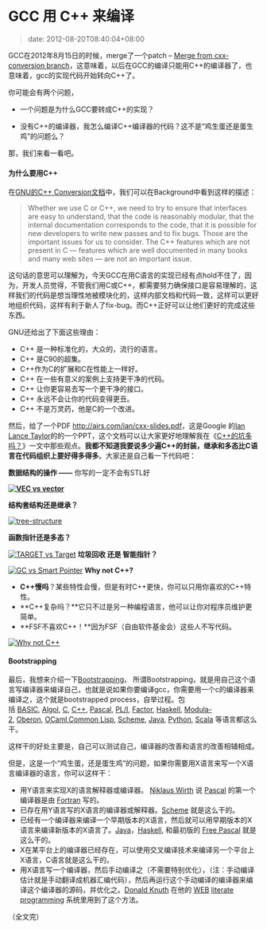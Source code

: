 # GCC 用 C++ 来编译
>date: 2012-08-20T08:40:04+08:00


GCC在2012年8月15日的时候，merge了一个patch – [Merge from cxx-conversion branch](http://gcc.gnu.org/git/?p=gcc.git;a=commitdiff;h=2b15d2ba7eb3a25dfb15a7300f4ee7a141ee8539)，这意味着，以后在GCC的编译只能用C++的编译器了，也意味着，gcc的实现代码开始转向C++了。


你可能会有两个问题，


* 一个问题是为什么GCC要转成C++的实现？


* 没有C++的编译器，我怎么编译C++编译器的代码？这不是“鸡生蛋还是蛋生鸡”的问题么？


那，我们来看一看吧。


#### 为什么要用C++


在[GNU的C++ Conversion文档](http://gcc.gnu.org/wiki/cxx-conversion)中，我们可以在Background中看到这样的描述：



> Whether we use C or C++, we need to try to ensure that interfaces are easy to understand, that the code is reasonably modular, that the internal documentation corresponds to the code, that it is possible for new developers to write new passes and to fix bugs. Those are the important issues for us to consider. The C++ features which are not present in C — features which are well documented in many books and many web sites — are not an important issue.
> 
> 


这句话的意思可以理解为，今天GCC在用C语言的实现已经有点hold不住了，因为，开发人员觉得，不管我们用C或C++，都需要努力确保接口是容易理解的，这样我们的代码是想当理性地被模块化的，这样内部文档和代码一致，这样可以更好地组织代码，这样有利于新人了fix-bug。而C++正好可以让他们更好的完成这些东西。


GNU还给出了下面这些理由：



* C++ 是一种标准化的，大众的，流行的语言。
* C++ 是C90的超集。
* C++作为C的扩展和C在性能上一样好。
* C++ 在一些有意义的案例上支持更干净的代码。
* C++ 让你更容易去写一个更干净的接口。
* C++ 永远不会让你的代码变得更丑。
* C++ 不是万灵药，他是C的一个改进。


然后，给了一个PDF <http://airs.com/ian/cxx-slides.pdf>，这是Google 的[Ian Lance Taylor](http://airs.com/ian/)的的一个PPT，这个文档可以让大家更好地理解我在《[C++的坑多吗？](https://coolshell.cn/articles/7992.html "C++的坑真的多吗？")》一文中那些观点。**我都不知道我要说多少遍C++的封装，继承和多态比C语言在代码组织上要好得多得多**。大家还是自己看一下代码吧：


**数据结构的操作 ——** 你写的一定不会有STL好


**[![](https://coolshell.cn/wp-content/uploads/2012/08/VEC-vs-vector.jpg "VEC vs vector")](https://coolshell.cn/wp-content/uploads/2012/08/VEC-vs-vector.jpg)**


**结构套结构还是继承？**


[![](https://coolshell.cn/wp-content/uploads/2012/08/tree-structure.jpg "tree-structure")](https://coolshell.cn/wp-content/uploads/2012/08/tree-structure.jpg)


**函数指针还是多态？**


[![](https://coolshell.cn/wp-content/uploads/2012/08/TARGET-vs-Target.jpg "TARGET vs Target")](https://coolshell.cn/wp-content/uploads/2012/08/TARGET-vs-Target.jpg)
**垃圾回收 还是 智能指针？**


[![](https://coolshell.cn/wp-content/uploads/2012/08/GC-vs-Smart-Pointer.jpg "GC vs Smart Pointer")](https://coolshell.cn/wp-content/uploads/2012/08/GC-vs-Smart-Pointer.jpg)
**Why not C++?**


* **C++慢吗**？某些特性会慢，但是有时C++更快，你可以只用你喜欢的C++特性。
* **C++复杂吗？**它只不过是另一种编程语言，他可以让你对程序员维护更简单。
* **FSF不喜欢C++！**因为FSF（自由软件基金会）这些人不写代码。


[![](https://coolshell.cn/wp-content/uploads/2012/08/Why-not-C++.jpg "Why not C++")](https://coolshell.cn/wp-content/uploads/2012/08/Why-not-C++.jpg)



#### Bootstrapping


最后，我想来介绍一下[Bootstrapping](https://en.wikipedia.org/wiki/Bootstrapping_%28compilers%29)。 所谓Bootstrapping，就是用自己这个语言写编译器来编译自己，也就是说如果你要编译gcc，你需要用一个c的编译器来编译之，这个就是bootstrapped process，自举过程。包括 [BASIC](https://en.wikipedia.org/wiki/BASIC "BASIC"), [Algol](https://en.wikipedia.org/wiki/Algol "Algol"), [C](https://en.wikipedia.org/wiki/C_(programming_language) "C (programming language)"), [C++](https://en.wikipedia.org/wiki/C%2B%2B "C++"), [Pascal](https://en.wikipedia.org/wiki/Pascal_programming_language "Pascal programming language"), [PL/I](https://en.wikipedia.org/wiki/PL/I "PL/I"), [Factor](https://en.wikipedia.org/wiki/Factor_programming_language "Factor programming language"), [Haskell](https://en.wikipedia.org/wiki/Haskell_(programming_language) "Haskell (programming language)"), [Modula-2](https://en.wikipedia.org/wiki/Modula-2 "Modula-2"), [Oberon](https://en.wikipedia.org/wiki/Oberon_programming_language "Oberon programming language"), [OCaml](https://en.wikipedia.org/wiki/OCaml "OCaml"),[Common Lisp](https://en.wikipedia.org/wiki/Common_Lisp "Common Lisp"), [Scheme](https://en.wikipedia.org/wiki/Scheme_(programming_language) "Scheme (programming language)"), [Java](https://en.wikipedia.org/wiki/Java_(programming_language) "Java (programming language)"), [Python](https://en.wikipedia.org/wiki/Python_(programming_language) "Python (programming language)"), [Scala](https://en.wikipedia.org/wiki/Scala_(programming_language) "Scala (programming language)") 等语言都这么干。


这样干的好处主要是，自己可以测试自己，编译器的改善和语言的改善相辅相成。


但是，这是一个“鸡生蛋，还是蛋生鸡”的问题，如果你需要用X语言来写一个X语言编译器的语言，你可以这样干：


* 用Y语言来实现X的语言解释器或编译器。 [Niklaus Wirth](https://en.wikipedia.org/wiki/Niklaus_Wirth "Niklaus Wirth") 说 [Pascal](https://en.wikipedia.org/wiki/Pascal_programming_language "Pascal programming language") 的第一个编译器是由 [Fortran](https://en.wikipedia.org/wiki/Fortran "Fortran") 写的。
* 已存在用Y语言写的X语言的编译器或解释器。[Scheme](https://en.wikipedia.org/wiki/Scheme_(programming_language) "Scheme (programming language)") 就是这么干的。
* 已经有一个编译器来编译一个早期版本的X语言，然后就可以用早期版本的X语言来编译新版本的X语言了。[Java](https://en.wikipedia.org/wiki/Java_(programming_language) "Java (programming language)")，[Haskell](https://en.wikipedia.org/wiki/Haskell_(programming_language) "Haskell (programming language)"), 和最初版的 [Free Pascal](https://en.wikipedia.org/wiki/Free_Pascal "Free Pascal") 就是这么干的。
* X在某平台上的编译器已经存在，可以使用交叉编译技术来编译另一个平台上X语言，C语言就是这么干的。
* 用X语言写一个编译器，然后手动编译之（不需要特别优化），（注：手动编译估计就是手动翻译成机器汇编代码），然后再运行这个手动编译的编译器来编译这个编译器的源码，并优化之。[Donald Knuth](https://en.wikipedia.org/wiki/Donald_Knuth "Donald Knuth") 在他的 [WEB](https://en.wikipedia.org/wiki/WEB "WEB") [literate programming](https://en.wikipedia.org/wiki/Literate_programming "Literate programming") 系统里用到了这个方法。


（全文完）


